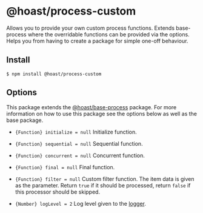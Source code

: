 # @hoast/process-custom

Allows you to provide your own custom process functions. Extends base-process where the overridable functions can be provided via the options. Helps you from having to create a package for simple one-off behaviour.

## Install

```
$ npm install @hoast/process-custom
```

## Options

This package extends the [@hoast/base-process](https://github.com/hoast/hoast/tree/main/packages/base-process#readme) package. For more information on how to use this package see the options below as well as the base package.

- `{Function} initialize = null` Initialize function.
- `{Function} sequential = null` Sequential function.
- `{Function} concurrent = null` Concurrent function.
- `{Function} final = null` Final function.

- `{Function} filter = null` Custom filter function. The item data is given as the parameter. Return `true` if it should be processed, return `false` if this processor should be skipped.

- `{Number} logLevel = 2` Log level given to the [logger](https://github.com/hoast/hoast/tree/main/packages/utils#logger.js).
